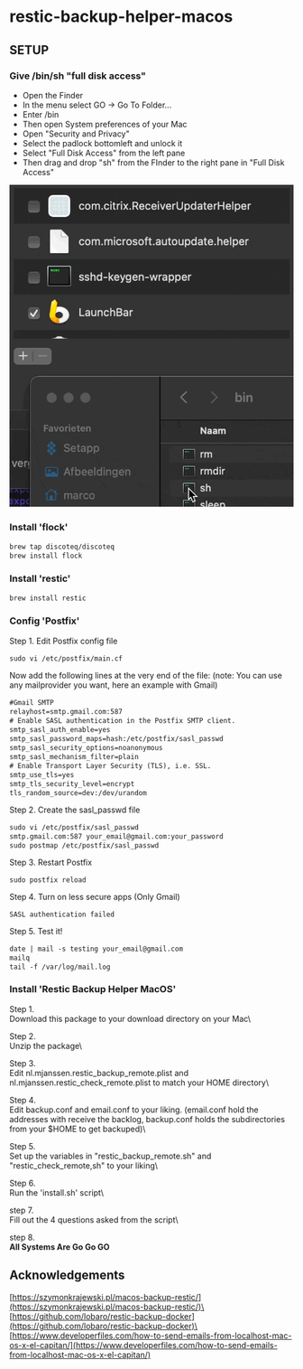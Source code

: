 # restic-backup-helper-macos

## SETUP

### Give /bin/sh "full disk access"

* Open the Finder
* In the menu select GO -> Go To Folder...
* Enter /bin
* Then open System preferences of your Mac
* Open "Security and Privacy"
* Select the padlock bottomleft and unlock it
* Select "Full Disk Access" from the left pane
* Then drag and drop "sh" from the FInder to the right pane in "Full Disk Access"

![Drag And Drop /bin/sh](https://github.com/marc0janssen/restic-backup-helper-macos/blob/main/media/full_disk_access_sh.gif?raw=true "Drag And Drop /bin/sh")

### Install 'flock'

```shell
brew tap discoteq/discoteq
brew install flock
```

### Install 'restic'

``` shell
brew install restic
```

### Config 'Postfix'

Step 1. Edit Postfix config file

``` shell
sudo vi /etc/postfix/main.cf
```

Now add the following lines at the very end of the file:
(note: You can use any mailprovider you want, here an example with Gmail)

```shell
#Gmail SMTP
relayhost=smtp.gmail.com:587
# Enable SASL authentication in the Postfix SMTP client.
smtp_sasl_auth_enable=yes
smtp_sasl_password_maps=hash:/etc/postfix/sasl_passwd
smtp_sasl_security_options=noanonymous
smtp_sasl_mechanism_filter=plain
# Enable Transport Layer Security (TLS), i.e. SSL.
smtp_use_tls=yes
smtp_tls_security_level=encrypt
tls_random_source=dev:/dev/urandom
```

Step 2. Create the sasl_passwd file

```shell
sudo vi /etc/postfix/sasl_passwd
smtp.gmail.com:587 your_email@gmail.com:your_password
sudo postmap /etc/postfix/sasl_passwd
```

Step 3. Restart Postfix

```shell
sudo postfix reload
```

Step 4. Turn on less secure apps (Only Gmail)

```shell
SASL authentication failed
```

Step 5. Test it!

```shell
date | mail -s testing your_email@gmail.com
mailq
tail -f /var/log/mail.log
```

### Install 'Restic Backup Helper MacOS'

Step 1.\
Download this package to your download directory on your Mac\

Step 2.\
Unzip the package\

Step 3.\
Edit nl.mjanssen.restic_backup_remote.plist and nl.mjanssen.restic_check_remote.plist to match your HOME directory\

Step 4.\
Edit backup.conf and email.conf to your liking. (email.conf hold the addresses with receive the backlog, backup.conf holds the subdirectories from your $HOME to get backuped)\

Step 5.\
Set up the variables in "restic_backup_remote.sh" and "restic_check_remote,sh" to your liking\

Step 6.\
Run the 'install.sh' script\

step 7.\
Fill out the 4 questions asked from the script\

step 8.\
**All Systems Are Go Go GO**

## Acknowledgements

[https://szymonkrajewski.pl/macos-backup-restic/](https://szymonkrajewski.pl/macos-backup-restic/)\
[https://github.com/lobaro/restic-backup-docker](https://github.com/lobaro/restic-backup-docker)\
[https://www.developerfiles.com/how-to-send-emails-from-localhost-mac-os-x-el-capitan/](https://www.developerfiles.com/how-to-send-emails-from-localhost-mac-os-x-el-capitan/)
